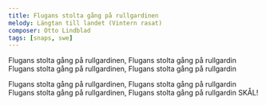 ```yaml
---
title: Flugans stolta gång på rullgardinen
melody: Längtan till landet (Vintern rasat)
composer: Otto Lindblad
tags: [snaps, swe]
---
```


Flugans stolta gång på rullgardinen, 
Flugans stolta gång på rullgardin
Flugans stolta gång på rullgardinen, 
Flugans stolta gång på rullgardin
 
Flugans stolta gång på rullgardinen, 
Flugans stolta gång på rullgardin
Flugans stolta gång på rullgardinen, 
Flugans stolta gång på rullgardin SKÅL!
